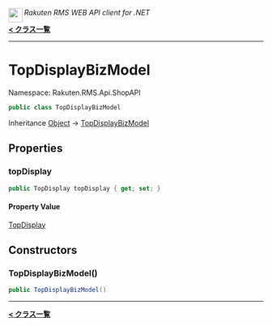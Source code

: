 <img align="left" style="height: 2em;" src="https://webservice.rakuten.co.jp/favicon.ico"><em>Rakuten RMS WEB API client for .NET</em>

[**< クラス一覧**](./)
- - -

# TopDisplayBizModel

Namespace: Rakuten.RMS.Api.ShopAPI

```csharp
public class TopDisplayBizModel
```

Inheritance [Object](https://docs.microsoft.com/en-us/dotnet/api/system.object) → [TopDisplayBizModel](./rakuten.rms.api.shopapi.topdisplaybizmodel)

## Properties

### <a id="properties-topdisplay"/>**topDisplay**

```csharp
public TopDisplay topDisplay { get; set; }
```

#### Property Value

[TopDisplay](./rakuten.rms.api.shopapi.topdisplay)<br>

## Constructors

### <a id="constructors-.ctor"/>**TopDisplayBizModel()**

```csharp
public TopDisplayBizModel()
```


- - -
[**< クラス一覧**](./)
